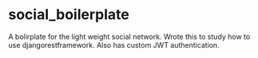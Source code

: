 # social_boilerplate

A bolirplate for the light weight social network. Wrote this to study how to use djangorestframework.
  Also has custom JWT authentication.
